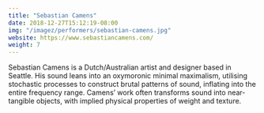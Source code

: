```yaml
---
title: "Sebastian Camens"
date: 2018-12-27T15:12:19-08:00
img: "/imagez/performers/sebastian-camens.jpg"
website: https://www.sebastiancamens.com/
weight: 7
---
```


Sebastian Camens is a Dutch/Australian artist and designer based in Seattle. His sound leans into an oxymoronic minimal maximalism, utilising stochastic processes to construct brutal patterns of sound, inflating into the entire frequency range. Camens’ work often transforms sound into near-tangible objects, with implied physical properties of weight and texture.
